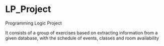 # LP_Project
Programming Logic Project

It consists of a group of exercises based on extracting information from a given database, with the schedule of events, classes and room availability
